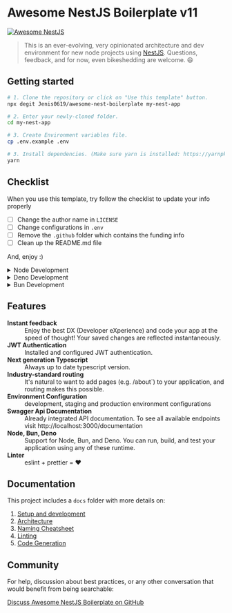 # Awesome NestJS Boilerplate v11

[![Awesome NestJS](https://img.shields.io/badge/Awesome-NestJS-blue.svg?longCache=true&style=flat-square)](https://github.com/juliandavidmr/awesome-nestjs)

> This is an ever-evolving, very opinionated architecture and dev environment for new node projects using [NestJS](https://nestjs.com). Questions, feedback, and for now, even bikeshedding are welcome. 😄

## Getting started

```bash
# 1. Clone the repository or click on "Use this template" button.
npx degit Jenis0619/awesome-nest-boilerplate my-nest-app

# 2. Enter your newly-cloned folder.
cd my-nest-app

# 3. Create Environment variables file.
cp .env.example .env

# 3. Install dependencies. (Make sure yarn is installed: https://yarnpkg.com/lang/en/docs/install)
yarn
```

## Checklist

When you use this template, try follow the checklist to update your info properly

- [ ] Change the author name in `LICENSE`
- [ ] Change configurations in `.env`
- [ ] Remove the `.github` folder which contains the funding info
- [ ] Clean up the README.md file

And, enjoy :)
<details>
  <summary>Node Development</summary>

### Scripts

```bash
# 4. Run development server and open http://localhost:3000
yarn start:dev

# 5. Read the documentation linked below for "Setup and development".
```

### Build

To build the App, run

```bash
yarn build:prod
```

And you will see the generated file in `dist` that ready to be served.

</details>

<details>
  <summary>Deno Development</summary>

We are excited to announce that this project now supports Deno! You can use Deno to run, build, and test your application. 🦕

#### Scripts

Here are the available scripts for Deno:

```bash
# Start the development server
deno task start

# Start the server with file watcher
deno task watch

# Run tests
deno task test

# Compile the application (not working yet)
deno task compile
```

To build the App using Deno, run:

```bash
deno task buildr
```

And you will see the generated file in `dist` that is ready to be served.

</details>

<details>
  <summary>Bun Development</summary>

We are excited to announce that this project now supports Bun! You can use Bun to run, build, and test your application. 🧅

#### Scripts

Here are the available scripts for Bun:

```bash
# Start the development server
bun start:dev:bun

# Start the server with file watcher
bun watch:bun

# Run tests

bun test

# Build the application

bun build:bun
```

And you will see the generated file in `dist` that is ready to be served.

</details>


## Features

<dl>
  <!-- <dt><b>Quick scaffolding</b></dt>
  <dd>Create modules, services, controller - right from the CLI!</dd> -->

  <dt><b>Instant feedback</b></dt>
  <dd>Enjoy the best DX (Developer eXperience) and code your app at the speed of thought! Your saved changes are reflected instantaneously.</dd>

  <dt><b>JWT Authentication</b></dt>
  <dd>Installed and configured JWT authentication.</dd>

  <dt><b>Next generation Typescript</b></dt>
  <dd>Always up to date typescript version.</dd>

  <dt><b>Industry-standard routing</b></dt>
  <dd>It's natural to want to add pages (e.g. /about`) to your application, and routing makes this possible.</dd>

  <dt><b>Environment Configuration</b></dt>
  <dd>development, staging and production environment configurations</dd>

  <dt><b>Swagger Api Documentation</b></dt>
  <dd>Already integrated API documentation. To see all available endpoints visit http://localhost:3000/documentation</dd>

  <dt><b>Node, Bun, Deno</b></dt>
  <dd>Support for Node, Bun, and Deno. You can run, build, and test your application using any of these runtime.</dd>

  <dt><b>Linter</b></dt>
  <dd>eslint + prettier = ❤️</dd>
</dl>

## Documentation

This project includes a `docs` folder with more details on:

1.  [Setup and development](https://Jenis0619.github.io/awesome-nest-boilerplate/docs/development.html#first-time-setup)
1.  [Architecture](https://Jenis0619.github.io/awesome-nest-boilerplate/docs/architecture.html)
1.  [Naming Cheatsheet](https://Jenis0619.github.io/awesome-nest-boilerplate/docs/naming-cheatsheet.html)
1.  [Linting](https://Jenis0619.github.io/awesome-nest-boilerplate/docs/linting.html)
1.  [Code Generation](https://Jenis0619.github.io/awesome-nest-boilerplate/docs/code-generation.html)

## Community

For help, discussion about best practices, or any other conversation that would benefit from being searchable:

[Discuss Awesome NestJS Boilerplate on GitHub](https://github.com/Jenis0619/awesome-nest-boilerplate/discussions)

